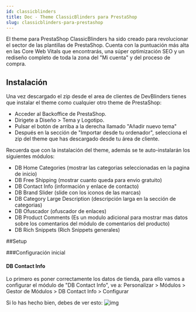 ```yaml
---
id: classicblinders
title: Doc - Theme ClassicBlinders para PrestaShop
slug: classicblinders-para-prestashop
---
```


El theme para PrestaShop ClassicBlinders ha sido creado para revolucionar el sector de las plantillas de PrestaShop. Cuenta con la puntuación más alta en las Core Web Vitals que encontrarás, una súper optimización SEO y un rediseño completo de toda la zona del "Mi cuenta" y del proceso de compra.

## Instalación
Una vez descargado el zip desde el area de clientes de DevBlinders tienes que instalar el theme como cualquier otro theme de PrestaShop:

- Acceder al Backoffice de PrestaShop.
- Dirigete a Diseño > Tema y Logotipo.
- Pulsar el botón de arriba a la derecha llamado "Añadir nuevo tema"
- Después en la sección de "Importar desde tu ordenador", selecciona el zip del theme que has descargado desde tu área de cliente.

Recuerda que con la instalación del theme, además se te auto-instalarán los siguientes módulos: 

- DB Home Categories (mostrar las categorias seleccionadas en la pagina de inicio)
- DB Free Shipping (mostrar cuanto queda para envio gratuito)
- DB Contact Info (información y enlace de contacto)
- DB Brand Slider (slide con los iconos de las marcas)
- DB Category Large Description (descripción larga en la sección de categorias)
- DB Ofuscador (ofuscador de enlaces)
- DB Product Comments (Es un modulo adicional para mostrar mas datos sobre los comentarios del módulo de comentarios del producto)
- DB Rich Snippets (Rich Snippets generales)


##Setup

###Configuración inicial

#### DB Contact Info

Lo primero es poner correctamente los datos de tienda, para ello vamos a configurar el módulo de "DB Contact Info", ve a: 
Personalizar > Módulos > Gestor de Módulos > DB Contact Info > Configurar

Si lo has hecho bien, debes de ver esto:
![img](https://devblinders.com/img/cms/documentaciones/classicblinders/contact-info.jpg)


